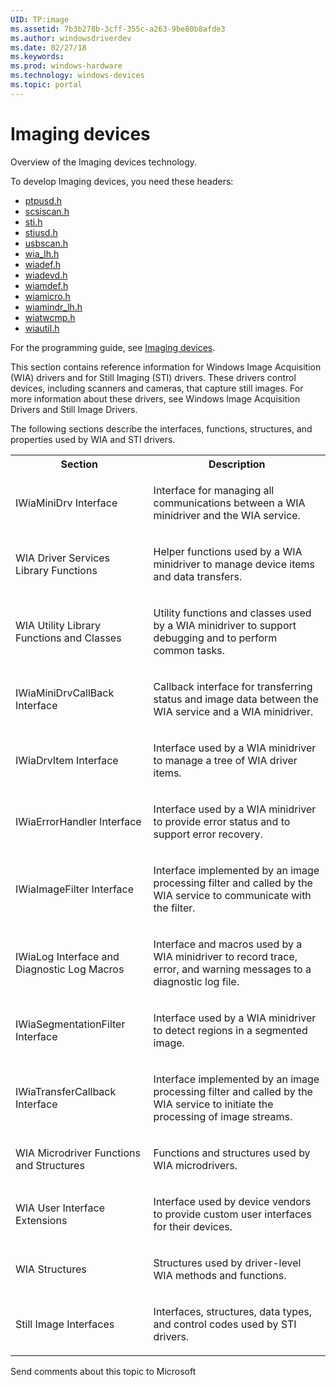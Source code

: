 ```yaml
---
UID: TP:image
ms.assetid: 7b3b278b-3cff-355c-a263-9be80b8afde3
ms.author: windowsdriverdev
ms.date: 02/27/18
ms.keywords: 
ms.prod: windows-hardware
ms.technology: windows-devices
ms.topic: portal
---
```


# Imaging devices


Overview of the Imaging devices technology.

To develop Imaging devices, you need these headers:

 * [ptpusd.h](..\ptpusd\index.md)
 * [scsiscan.h](..\scsiscan\index.md)
 * [sti.h](..\sti\index.md)
 * [stiusd.h](..\stiusd\index.md)
 * [usbscan.h](..\usbscan\index.md)
 * [wia_lh.h](..\wia_lh\index.md)
 * [wiadef.h](..\wiadef\index.md)
 * [wiadevd.h](..\wiadevd\index.md)
 * [wiamdef.h](..\wiamdef\index.md)
 * [wiamicro.h](..\wiamicro\index.md)
 * [wiamindr_lh.h](..\wiamindr_lh\index.md)
 * [wiatwcmp.h](..\wiatwcmp\index.md)
 * [wiautil.h](..\wiautil\index.md)

For the programming guide, see [Imaging devices](https://docs.microsoft.com/en-us/windows-hardware/drivers/image).

This section contains reference information for Windows Image Acquisition (WIA) drivers and for Still Imaging (STI) drivers. These drivers control devices, including scanners and cameras, that capture still images. For more information about these drivers, see Windows Image Acquisition Drivers and Still Image Drivers.

The following sections describe the interfaces, functions, structures, and properties used by WIA and STI drivers.

<table>
<tr>
<th>Section</th>
<th>Description</th>
</tr>
<tr>
<td>
<p>
<mshelp:link tabindex="0" keywords="image.iwiaminidrv_interface">IWiaMiniDrv Interface</mshelp:link>
</p>
</td>
<td>
<p>Interface for managing all communications between a WIA minidriver and the WIA service.</p>
</td>
</tr>
<tr>
<td>
<p>
<mshelp:link tabindex="0" keywords="image.wia_driver_services_library_functions">WIA Driver Services Library Functions</mshelp:link>
</p>
</td>
<td>
<p>Helper functions used by a WIA minidriver to manage device items and data transfers.</p>
</td>
</tr>
<tr>
<td>
<p>
<mshelp:link tabindex="0" keywords="image.wia_utility_library_functions_and_classes">WIA Utility Library Functions and Classes</mshelp:link>
</p>
</td>
<td>
<p>Utility functions and classes used by a WIA minidriver to support debugging and to perform common tasks.</p>
</td>
</tr>
<tr>
<td>
<p>
<mshelp:link tabindex="0" keywords="image.iwiaminidrvcallback_interface">IWiaMiniDrvCallBack Interface</mshelp:link>
</p>
</td>
<td>
<p>Callback interface for transferring status and image data between the WIA service and a WIA minidriver.</p>
</td>
</tr>
<tr>
<td>
<p>
<mshelp:link tabindex="0" keywords="image.iwiadrvitem_interface">IWiaDrvItem Interface</mshelp:link>
</p>
</td>
<td>
<p>Interface used by a WIA minidriver to manage a tree of WIA driver items.</p>
</td>
</tr>
<tr>
<td>
<p>
<mshelp:link tabindex="0" keywords="image.iwiaerrorhandler_interface">IWiaErrorHandler Interface</mshelp:link>
</p>
</td>
<td>
<p>Interface used by a WIA minidriver to provide error status and to support error recovery.</p>
</td>
</tr>
<tr>
<td>
<p>
<mshelp:link tabindex="0" keywords="image.iwiaimagefilter_interface">IWiaImageFilter Interface</mshelp:link>
</p>
</td>
<td>
<p>Interface implemented by an image processing filter and called by the WIA service to communicate with the filter.</p>
</td>
</tr>
<tr>
<td>
<p>
<mshelp:link tabindex="0" keywords="image.iwialog_interface_and_diagnostic_log_macros">IWiaLog Interface and Diagnostic Log Macros</mshelp:link>
</p>
</td>
<td>
<p>Interface and macros used by a WIA minidriver to record trace, error, and warning messages to a diagnostic log file.</p>
</td>
</tr>
<tr>
<td>
<p>
<mshelp:link tabindex="0" keywords="image.iwiasegmentationfilter_interface">IWiaSegmentationFilter Interface</mshelp:link>
</p>
</td>
<td>
<p>Interface used by a WIA minidriver to detect regions in a segmented image.</p>
</td>
</tr>
<tr>
<td>
<p>
<mshelp:link tabindex="0" keywords="image.iwiatransfercallback_interface">IWiaTransferCallback Interface</mshelp:link>
</p>
</td>
<td>
<p>Interface implemented by an image processing filter and called by the WIA service to initiate the processing of image streams.</p>
</td>
</tr>
<tr>
<td>
<p>
<mshelp:link tabindex="0" keywords="image.wia_microdriver_functions__structures__and_commands">WIA Microdriver Functions and Structures</mshelp:link>
</p>
</td>
<td>
<p>Functions and structures used by WIA microdrivers.</p>
</td>
</tr>
<tr>
<td>
<p>
<mshelp:link tabindex="0" keywords="image.wia_user_interface_extensions">WIA User Interface Extensions</mshelp:link>
</p>
</td>
<td>
<p>Interface used by device vendors to provide custom user interfaces for their devices.</p>
</td>
</tr>
<tr>
<td>
<p>
<mshelp:link tabindex="0" keywords="image.wia_structures">WIA Structures</mshelp:link>
</p>
</td>
<td>
<p>Structures used by driver-level WIA methods and functions.</p>
</td>
</tr>
<tr>
<td>
<p>
<mshelp:link tabindex="0" keywords="image.still_image_interfaces">Still Image Interfaces</mshelp:link>
</p>
</td>
<td>
<p>Interfaces, structures, data types, and control codes used by STI drivers.</p>
</td>
</tr>
</table>

Send comments about this topic to Microsoft

